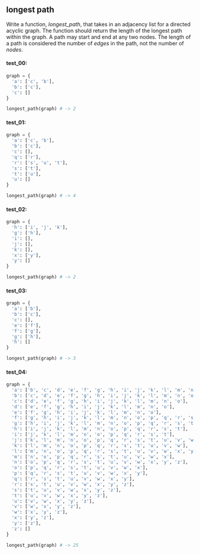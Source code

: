 ## longest path

Write a function, *longest_path*, that takes in an adjacency list for a directed acyclic graph. The
function should return the length of the longest path within the graph. A path may start and end at
any two nodes. The length of a path is considered the number of _edges_ in the path, not the number
of _nodes_.

#### test_00:

```python
graph = {
  'a': ['c', 'b'],
  'b': ['c'],
  'c': []
}

longest_path(graph) # -> 2
```

#### test_01:

```python
graph = {
  'a': ['c', 'b'],
  'b': ['c'],
  'c': [],
  'q': ['r'],
  'r': ['s', 'u', 't'],
  's': ['t'],
  't': ['u'],
  'u': []
}

longest_path(graph) # -> 4
```

#### test_02:

```python
graph = {
  'h': ['i', 'j', 'k'],
  'g': ['h'],
  'i': [],
  'j': [],
  'k': [],
  'x': ['y'],
  'y': []
}

longest_path(graph) # -> 2
```

#### test_03:

```python
graph = {
  'a': ['b'],
  'b': ['c'],
  'c': [],
  'e': ['f'],
  'f': ['g'],
  'g': ['h'],
  'h': []
}

longest_path(graph) # -> 3
```

#### test_04:

```python
graph = {
  'a': ['b', 'c', 'd', 'e', 'f', 'g', 'h', 'i', 'j', 'k', 'l', 'm', 'n', 'o'],
  'b': ['c', 'd', 'e', 'f', 'g', 'h', 'i', 'j', 'k', 'l', 'm', 'n', 'o'],
  'c': ['d', 'e', 'f', 'g', 'h', 'i', 'j', 'k', 'l', 'm', 'n', 'o'],
  'd': ['e', 'f', 'g', 'h', 'i', 'j', 'k', 'l', 'm', 'n', 'o'],
  'e': ['f', 'g', 'h', 'i', 'j', 'k', 'l', 'm', 'n', 'o'],
  'f': ['g', 'h', 'i', 'j', 'k', 'l', 'm', 'n', 'o', 'p', 'q', 'r', 's', 't'],
  'g': ['h', 'i', 'j', 'k', 'l', 'm', 'n', 'o', 'p', 'q', 'r', 's', 't'],
  'h': ['i', 'j', 'k', 'l', 'm', 'n', 'o', 'p', 'q', 'r', 's', 't'],
  'i': ['j', 'k', 'l', 'm', 'n', 'o', 'p', 'q', 'r', 's', 't'],
  'j': ['k', 'l', 'm', 'n', 'o', 'p', 'q', 'r', 's', 't', 'u', 'v', 'w'],
  'k': ['l', 'm', 'n', 'o', 'p', 'q', 'r', 's', 't', 'u', 'v', 'w'],
  'l': ['m', 'n', 'o', 'p', 'q', 'r', 's', 't', 'u', 'v', 'w', 'x', 'y'],
  'm': ['n', 'o', 'p', 'q', 'r', 's', 't', 'u', 'v', 'w', 'x'],
  'n': ['o', 'p', 'q', 'r', 's', 't', 'u', 'v', 'w', 'x', 'y', 'z'],
  'o': ['p', 'q', 'r', 's', 't', 'u', 'v', 'w', 'x'],
  'p': ['q', 'r', 's', 't', 'u', 'v', 'w', 'x', 'y'],
  'q': ['r', 's', 't', 'u', 'v', 'w', 'x', 'y'],
  'r': ['s', 't', 'u', 'v', 'w', 'x', 'y', 'z'],
  's': ['t', 'u', 'v', 'w', 'x', 'y', 'z'],
  't': ['u', 'v', 'w', 'x', 'y', 'z'],
  'u': ['v', 'w', 'x', 'y', 'z'],
  'v': ['w', 'x', 'y', 'z'],
  'w': ['x', 'y', 'z'],
  'x': ['y', 'z'],
  'y': ['z'],
  'z': []
}

longest_path(graph) # -> 25
```
